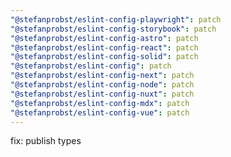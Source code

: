 ```yaml
---
"@stefanprobst/eslint-config-playwright": patch
"@stefanprobst/eslint-config-storybook": patch
"@stefanprobst/eslint-config-astro": patch
"@stefanprobst/eslint-config-react": patch
"@stefanprobst/eslint-config-solid": patch
"@stefanprobst/eslint-config": patch
"@stefanprobst/eslint-config-next": patch
"@stefanprobst/eslint-config-node": patch
"@stefanprobst/eslint-config-nuxt": patch
"@stefanprobst/eslint-config-mdx": patch
"@stefanprobst/eslint-config-vue": patch
---
```


fix: publish types
